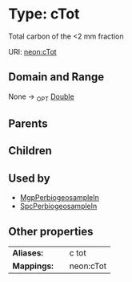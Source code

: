 
# Type: cTot


Total carbon of the <2 mm fraction

URI: [neon:cTot](https://data.neonscience.org/cTot)


## Domain and Range

None ->  <sub>OPT</sub> [Double](types/Double.md)

## Parents


## Children


## Used by

 * [MgpPerbiogeosampleIn](MgpPerbiogeosampleIn.md)
 * [SpcPerbiogeosampleIn](SpcPerbiogeosampleIn.md)

## Other properties

|  |  |  |
| --- | --- | --- |
| **Aliases:** | | c tot |
| **Mappings:** | | neon:cTot |

